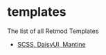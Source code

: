 # templates
The list of all Retmod Templates

- [SCSS, DaisyUI, Mantine](https://github.com/Retmod/template-mantine-daisyui-scss)
